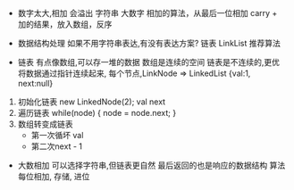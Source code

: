 - 数字太大,相加 会溢出
字符串 大数字
相加的算法，从最后一位相加
carry + 加的结果，放入数组，反序
- 数据结构处理
    如果不用字符串表达,有没有表达方案?
    链表 LinkList
    推荐算法

- 链表
    有点像数组,可以存一堆的数据
    数组是连续的空间
    链表是不连续的,更优 将数据通过指针连续起来,
    每个节点,LinkNode => LinkedList
    {val:1, next:null}

1. 初始化链表 new LinkedNode(2);
    val  next
2. 遍历链表
    while(node) {
        node = node.next;
    }
3. 数组转变成链表
    - 第一次循坏 val
    - 第二次next - 1

- 大数相加 可以选择字符串,但链表更自然
    最后返回的也是响应的数据结构
    算法 每位相加, 存储, 进位